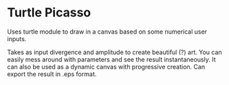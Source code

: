 # Turtle Picasso
Uses turtle module to draw in a canvas based on some numerical user inputs.

Takes as input divergence and amplitude to create beautiful (?) art. You can easily mess around with parameters and see the result instantaneously. It can also be used as a dynamic canvas with progressive creation.
Can export the result in .eps format.

